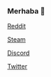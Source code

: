 ### Merhaba 👋

[Reddit](https://www.reddit.com/user/utkusensei)

[Steam](https://steamcommunity.com/id/tsuquake)

[Discord](https://discord.gg/6bkK9Nv)

[Twitter](https://twitter.com/meosbar)



